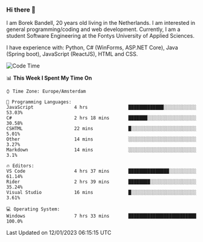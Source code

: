 ### Hi there 👋

I am Borek Bandell, 20 years old living in the Netherlands. I am interested in general programming/coding and web development. Currently, I am a student Software Engineering at the Fontys University of Applied Sciences.

I have experience with: Python, C# (WinForms, ASP.NET Core), Java (Spring boot), JavaScript (ReactJS), HTML and CSS.

<!--START_SECTION:waka-->
![Code Time](http://img.shields.io/badge/Code%20Time-335%20hrs%209%20mins-blue)

📊 **This Week I Spent My Time On** 

```text
⌚︎ Time Zone: Europe/Amsterdam

💬 Programming Languages: 
JavaScript               4 hrs               █████████████░░░░░░░░░░░░   53.03% 
C#                       2 hrs 18 mins       ███████░░░░░░░░░░░░░░░░░░   30.58% 
CSHTML                   22 mins             █░░░░░░░░░░░░░░░░░░░░░░░░   5.01% 
Other                    14 mins             ░░░░░░░░░░░░░░░░░░░░░░░░░   3.27% 
Markdown                 14 mins             ░░░░░░░░░░░░░░░░░░░░░░░░░   3.1%

🔥 Editors: 
VS Code                  4 hrs 37 mins       ███████████████░░░░░░░░░░   61.14% 
Rider                    2 hrs 39 mins       ████████░░░░░░░░░░░░░░░░░   35.24% 
Visual Studio            16 mins             █░░░░░░░░░░░░░░░░░░░░░░░░   3.61%

💻 Operating System: 
Windows                  7 hrs 33 mins       █████████████████████████   100.0%

```


 Last Updated on 12/01/2023 06:15:15 UTC
<!--END_SECTION:waka-->

<!--**tcBorek2002/tcBorek2002** is a ✨ _special_ ✨ repository because its `README.md` (this file) appears on your GitHub profile.

Here are some ideas to get you started:

- 🔭 I’m currently working on ...
- 🌱 I’m currently learning ...
- 👯 I’m looking to collaborate on ...
- 🤔 I’m looking for help with ...
- 💬 Ask me about ...
- 📫 How to reach me: ...
- 😄 Pronouns: ...
- ⚡ Fun fact: ...
-->
